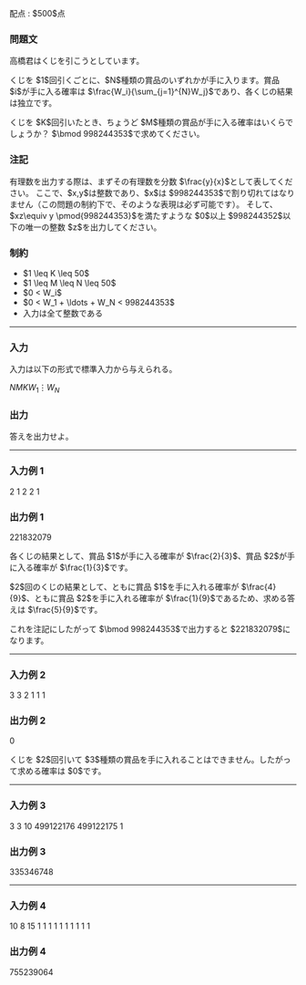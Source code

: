 
<div>

<span>

<span>

<p>
配点 : $500$点
</p>

<div>

<section>

### **問題文**

<p>
高橋君はくじを引こうとしています。
</p>

<p>
くじを $1$回引くごとに、$N$種類の賞品のいずれかが手に入ります。賞品 $i$が手に入る確率は $\frac{W_i}{\sum_{j=1}^{N}W_j}$であり、各くじの結果は独立です。
</p>

<p>
くじを $K$回引いたとき、ちょうど $M$種類の賞品が手に入る確率はいくらでしょうか？ $\bmod 998244353$で求めてください。
</p>

</section>

</div>

<div>

<section>

### **注記**

<p>
有理数を出力する際は、まずその有理数を分数 $\frac{y}{x}$として表してください。
ここで、$x,y$は整数であり、$x$は $998244353$で割り切れてはなりません（この問題の制約下で、そのような表現は必ず可能です）。
そして、$xz\equiv y \pmod{998244353}$を満たすような $0$以上 $998244352$以下の唯一の整数 $z$を出力してください。
</p>

</section>

</div>

<div>

<section>

### **制約**

<ul>

<li>
$1 \leq K \leq 50$
</li>

<li>
$1 \leq M \leq N \leq 50$
</li>

<li>
$0 < W_i$
</li>

<li>
$0 < W_1 + \ldots + W_N < 998244353$
</li>

<li>
入力は全て整数である
</li>

</ul>

</section>

</div>

---

<div>

<div>

<section>

### **入力**

<p>
入力は以下の形式で標準入力から与えられる。
</p>

<div>

$N$$M$$K$$W_1$$\vdots$$W_N$
</div>

</section>

</div>

<div>

<section>

### **出力**

<p>
答えを出力せよ。  
</p>

</section>

</div>

</div>

---

<div>

<section>

### **入力例 1**

<div>

2 1 2
2
1

</div>

</section>

</div>

<div>

<section>

### **出力例 1**

<div>

221832079

</div>

<p>
各くじの結果として、賞品 $1$が手に入る確率が $\frac{2}{3}$、賞品 $2$が手に入る確率が $\frac{1}{3}$です。
</p>

<p>
$2$回のくじの結果として、ともに賞品 $1$を手に入れる確率が $\frac{4}{9}$、ともに賞品 $2$を手に入れる確率が $\frac{1}{9}$であるため、求める答えは $\frac{5}{9}$です。
</p>

<p>
これを注記にしたがって $\bmod 998244353$で出力すると $221832079$になります。
</p>

</section>

</div>

---

<div>

<section>

### **入力例 2**

<div>

3 3 2
1
1
1

</div>

</section>

</div>

<div>

<section>

### **出力例 2**

<div>

0

</div>

<p>
くじを $2$回引いて $3$種類の賞品を手に入れることはできません。したがって求める確率は $0$です。
</p>

</section>

</div>

---

<div>

<section>

### **入力例 3**

<div>

3 3 10
499122176
499122175
1

</div>

</section>

</div>

<div>

<section>

### **出力例 3**

<div>

335346748

</div>

</section>

</div>

---

<div>

<section>

### **入力例 4**

<div>

10 8 15
1
1
1
1
1
1
1
1
1
1

</div>

</section>

</div>

<div>

<section>

### **出力例 4**

<div>

755239064

</div>

</section>

</div>

</span>

</span>

</div>

